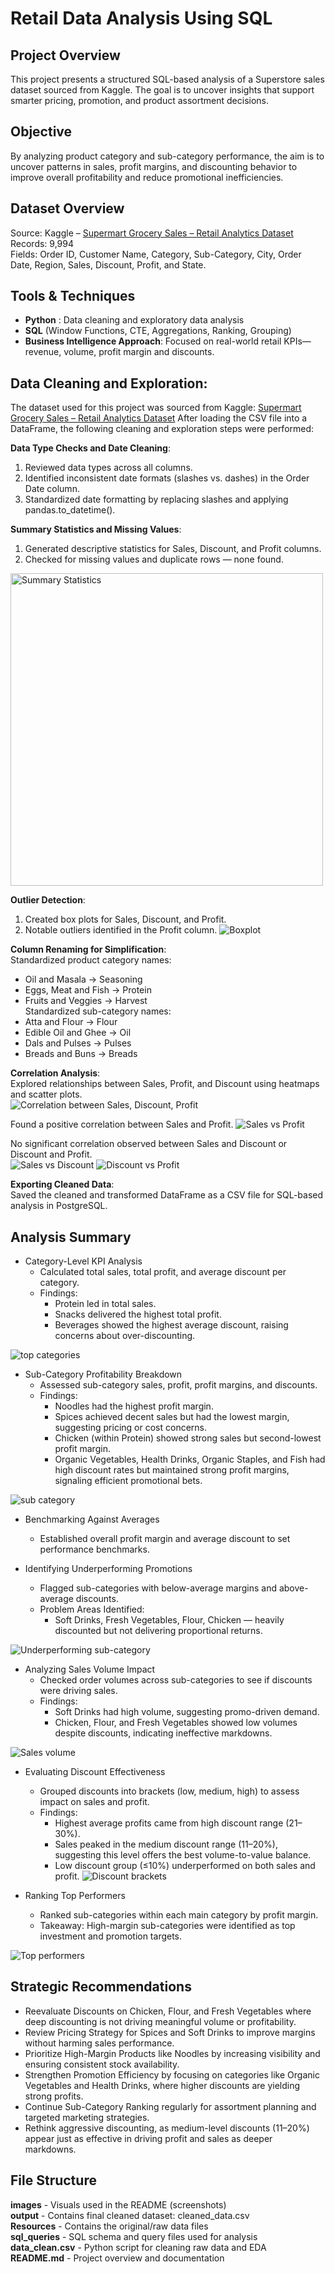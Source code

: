 # Retail Data Analysis Using SQL

## Project Overview

This project presents a structured SQL-based analysis of a Superstore sales dataset sourced from Kaggle. The goal is to uncover insights that support smarter pricing, promotion, and product assortment decisions.


## Objective

 By analyzing product category and sub-category performance, the aim is to uncover patterns in sales, profit margins, and discounting behavior to improve overall profitability and reduce promotional inefficiencies.

##  Dataset Overview
Source: Kaggle – [Supermart Grocery Sales – Retail Analytics Dataset](https://www.kaggle.com/datasets/mohamedharris/supermart-grocery-sales-retail-analytics-dataset) <br>
Records: 9,994 <br>
Fields: Order ID, Customer Name, Category, Sub-Category, City, Order Date, Region, Sales, Discount, Profit, and State.


## Tools & Techniques

- **Python** : Data cleaning and exploratory data analysis
- **SQL** (Window Functions, CTE, Aggregations, Ranking, Grouping)
- **Business Intelligence Approach**: Focused on real-world retail KPIs— revenue, volume, profit margin and discounts.

## Data Cleaning and Exploration:

The dataset used for this project was sourced from Kaggle: [Supermart Grocery Sales – Retail Analytics Dataset](https://www.kaggle.com/datasets/mohamedharris/supermart-grocery-sales-retail-analytics-dataset)
After loading the CSV file into a DataFrame, the following cleaning and exploration steps were performed:

**Data Type Checks and Date Cleaning**: <br>
1) Reviewed data types across all columns.<br>
2) Identified inconsistent date formats (slashes vs. dashes) in the Order Date column.
3) Standardized date formatting by replacing slashes and applying pandas.to_datetime().

**Summary Statistics and Missing Values**:<br>
1) Generated descriptive statistics for Sales, Discount, and Profit columns.<br>
2) Checked for missing values and duplicate rows — none found.
<img src="images/stats.png" alt="Summary Statistics" width="500"/>


**Outlier Detection**:<br>
1) Created box plots for Sales, Discount, and Profit.<br>
2) Notable outliers identified in the Profit column.
![Boxplot](images/boxplot.png)

**Column Renaming for Simplification**:<br>
Standardized product category names:<br>
* Oil and Masala → Seasoning<br>
* Eggs, Meat and Fish → Protein<br>
* Fruits and Veggies → Harvest<br>
Standardized sub-category names:<br>
* Atta and Flour → Flour<br>
* Edible Oil and Ghee → Oil<br>
* Dals and Pulses → Pulses<br>
* Breads and Buns → Breads<br>

**Correlation Analysis**:<br>
Explored relationships between Sales, Profit, and Discount using heatmaps and scatter plots.<br>
![Correlation between Sales, Discount, Profit](images/correlation.png) <br>

Found a positive correlation between Sales and Profit.
![Sales vs Profit](images/scatter.png)


No significant correlation observed between Sales and Discount or Discount and Profit.<br>
![Sales vs Discount](images/scatter2.png)      ![Discount vs Profit](images/scatter3.png)

**Exporting Cleaned Data**:<br>
Saved the cleaned and transformed DataFrame as a CSV file for SQL-based analysis in PostgreSQL.

## Analysis Summary

* Category-Level KPI Analysis
    * Calculated total sales, total profit, and average discount per category.
    * Findings:
        * Protein led in total sales.
        * Snacks delivered the highest total profit.
        * Beverages showed the highest average discount, raising concerns about over-discounting.

![top categories](images/KPI.png)

* Sub-Category Profitability Breakdown
    * Assessed sub-category sales, profit, profit margins, and discounts.
    * Findings:
        * Noodles had the highest profit margin.
        * Spices achieved decent sales but had the lowest margin, suggesting pricing or cost concerns.
        * Chicken (within Protein) showed strong sales but second-lowest profit margin.
        * Organic Vegetables, Health Drinks, Organic Staples, and Fish had high discount rates but maintained strong profit margins, signaling efficient promotional bets.

![sub category](images/rank_sub_category.png)        

* Benchmarking Against Averages
    * Established overall profit margin and average discount to set performance benchmarks.

* Identifying Underperforming Promotions
    * Flagged sub-categories with below-average margins and above-average discounts.
    * Problem Areas Identified:
        * Soft Drinks, Fresh Vegetables, Flour, Chicken — heavily discounted but not delivering proportional returns.

![Underperforming sub-category](images/underperforming.png) 

* Analyzing Sales Volume Impact
    * Checked order volumes across sub-categories to see if discounts were driving sales.
    * Findings:
        * Soft Drinks had high volume, suggesting promo-driven demand.
        * Chicken, Flour, and Fresh Vegetables showed low volumes despite discounts, indicating ineffective markdowns.

![Sales volume](images/volume.png) 

* Evaluating Discount Effectiveness
    * Grouped discounts into brackets (low, medium, high) to assess impact on sales and profit.
    * Findings:
        * Highest average profits came from high discount range (21–30%).
        * Sales peaked in the medium discount range (11–20%), suggesting this level offers the best volume-to-value balance.
        * Low discount group (≤10%) underperformed on both sales and profit.
![Discount brackets](images/discount.png) 

* Ranking Top Performers
    * Ranked sub-categories within each main category by profit margin.
    * Takeaway: High-margin sub-categories were identified as top investment and promotion targets.


![Top performers](images/category_performance.png) 

## Strategic Recommendations

* Reevaluate Discounts on Chicken, Flour, and Fresh Vegetables where deep discounting is not driving meaningful volume or profitability.
* Review Pricing Strategy for Spices and Soft Drinks to improve margins without harming sales performance.
* Prioritize High-Margin Products like Noodles by increasing visibility and ensuring consistent stock availability.
* Strengthen Promotion Efficiency by focusing on categories like Organic Vegetables and Health Drinks, where higher discounts are yielding strong profits.
* Continue Sub-Category Ranking regularly for assortment planning and targeted marketing strategies.
* Rethink aggressive discounting, as medium-level discounts (11–20%) appear just as effective in driving profit and sales as deeper markdowns.


## File Structure

**images** - Visuals used in the README (screenshots) </br>
**output** - Contains final cleaned dataset: cleaned_data.csv </br>
**Resources** - Contains the original/raw data files </br>
**sql_queries** - SQL schema and query files used for analysis </br>
**data_clean.csv** - Python script for cleaning raw data and EDA </br>
**README.md** - Project overview and documentation </br>

